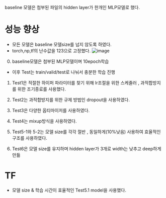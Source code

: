 
baseline 모델은 첨부된 파일의 hidden layer가 한개인 MLP모델로 했다.

# 성능 향상
- 모든 모델은 baseline 모델size를 넘지 않도록 하였다.
- torch,np,tf의 난수값을 123으로 고정했다.
![image](https://github.com/mindang/KDT-AI-Assinment/assets/91838563/fafa216a-f356-45bf-97b7-9d6363596e49)

0. baseline모델은 첨부된 MLP모델이며 10epoch학습
- 이후 Test는 train/valid/test로 나눠서 충분한 학습 진행

1. Test1은 적절한 하이퍼 파라미터를 찾기 위해 lr조절을 위한 스케줄러 , 과적합방지를 위한 조기종료를 사용했다.

2. Test2는 과적합방지를 위한 규제 방법인 dropout을 사용하였다.

3. Test3은 다양한 옵티마이저를 사용하였다.

4. Test4는 mixup방식을 사용하였다.

5. Test5-1와 5-2는 모델 size를 각각 절반 , 동일하게(10%낮음) 사용하여 효율적인 구조를 사용하였다.

6. Test6은 모델 size를 유지하며 hidden layer가 3개로 width는 낮추고 deep하게 만듦



# TF
- 모델 size & 학습 시간이 효율적인 Test5.1 model을 사용했다.
